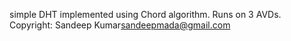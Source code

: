  simple DHT implemented using Chord algorithm.
Runs on 3 AVDs.
Copyright: Sandeep Kumar<sandeepmada@gmail.com>
